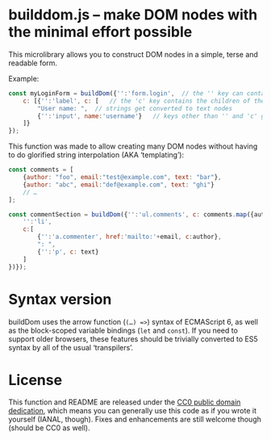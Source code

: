 # builddom.js – make DOM nodes with the minimal effort possible
This microlibrary allows you to construct DOM nodes in a simple, terse and readable form.

Example:

```js
const myLoginForm = buildDom({'':'form.login',  // the '' key can contain the tag name, id and classes like a CSS selector. The tag name defaults to 'div'.
	c: [{'':'label', c: [	// the 'c' key contains the children of the element. If there should only be one child node, it can be inserted without putting it in an array
		"User name: ",	// strings get converted to text nodes
		{'':'input', name:'username'}	// keys other than '' and 'c' get set as attributes on the element
	]}
});
```

This function was made to allow creating many DOM nodes without having to do glorified string interpolation (AKA ‘templating’):

```js
const comments = [
	{author: "foo", email:"test@example.com", text: "bar"},
	{author: "abc", email:"def@example.com", text: "ghi"}
	// …
];

const commentSection = buildDom({'':'ul.comments', c: comments.map({author, email, text} => {
	'':'li',
	c:[
		{'':'a.commenter', href:'mailto:'+email, c:author},
		": ",
		{'':'p', c: text}
	]
})});
```

# Syntax version
buildDom uses the arrow function (`(…) =>`) syntax of ECMAScript 6, as well as the block-scoped variable bindings (`let` and `const`).
If you need to support older browsers, these features should be trivially converted to ES5 syntax by all of the usual ‘transpilers’.

# License
This function and README are released under the [CC0 public domain dedication](http://creativecommons.org/publicdomain/zero/1.0/), which means you can generally use this code as if you wrote it yourself (IANAL, though).
Fixes and enhancements are still welcome though (should be CC0 as well).
